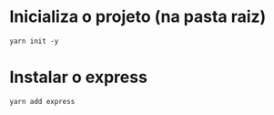 # Inicializa o projeto (na pasta raiz)

```
yarn init -y
```

# Instalar o express

```
yarn add express
```
